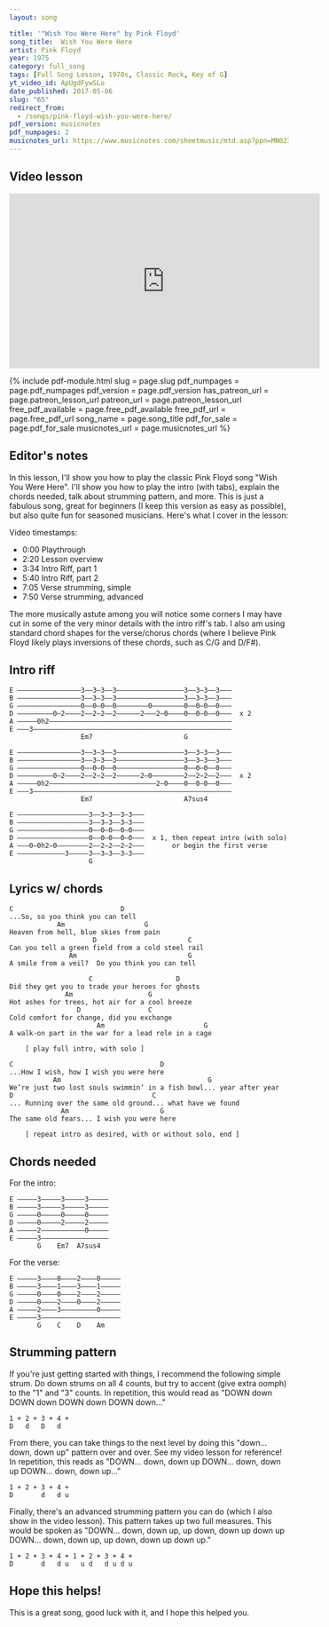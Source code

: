 ```yaml
---
layout: song

title: '"Wish You Were Here" by Pink Floyd'
song_title:  Wish You Were Here
artist: Pink Floyd
year: 1975
category: full_song
tags: [Full Song Lesson, 1970s, Classic Rock, Key of G]
yt_video_id: ApUgdFywSLo
date_published: 2017-05-06
slug: "65"
redirect_from:
  - /songs/pink-floyd-wish-you-were-here/
pdf_version: musicnotes
pdf_numpages: 2
musicnotes_url: https://www.musicnotes.com/sheetmusic/mtd.asp?ppn=MN0236638
---
```


## Video lesson

<iframe width="560" height="315" src="https://www.youtube.com/embed/ApUgdFywSLo?showinfo=0" frameborder="0" allowfullscreen></iframe>

{% include pdf-module.html slug = page.slug pdf_numpages = page.pdf_numpages pdf_version = page.pdf_version has_patreon_url = page.patreon_lesson_url patreon_url = page.patreon_lesson_url free_pdf_available = page.free_pdf_available free_pdf_url = page.free_pdf_url song_name = page.song_title pdf_for_sale = page.pdf_for_sale musicnotes_url = page.musicnotes_url %}

## Editor's notes

In this lesson, I'll show you how to play the classic Pink Floyd song "Wish You Were Here". I'll show you how to play the intro (with tabs), explain the chords needed, talk about strumming pattern, and more. This is just a fabulous song, great for beginners (I keep this version as easy as possible), but also quite fun for seasoned musicians. Here's what I cover in the lesson:

Video timestamps:

- 0:00 Playthrough
- 2:20 Lesson overview
- 3:34 Intro Riff, part 1
- 5:40 Intro Riff, part 2
- 7:05 Verse strumming, simple
- 7:50 Verse strumming, advanced

The more musically astute among you will notice some corners I may have cut in some of the very minor details with the intro riff's tab. I also am using standard chord shapes for the verse/chorus chords (where I believe Pink Floyd likely plays inversions of these chords, such as C/G and D/F#).         

## Intro riff

    E ––––––––––––––––3––3–3––3–––––––––––––––––3––3–3––3–––
    B ––––––––––––––––3––3–3––3–––––––––––––––––3––3–3––3–––
    G ––––––––––––––––0––0–0––0––––––––0––––––––0––0–0––0–––
    D –––––––––0–2––––2––2–2––2––––––2–––2–0––––0––0–0––0–––  x 2
    A –––––0h2––––––––––––––––––––––––––––––––––––––––––––––
    E –––3––––––––––––––––––––––––––––––––––––––––––––––––––
                      Em7                       G   

    E ––––––––––––––––3––3–3––3–––––––––––––––––3––3–3––3–––
    B ––––––––––––––––3––3–3––3–––––––––––––––––3––3–3––3–––
    G ––––––––––––––––0––0–0––0–––––––––––––––––0––0–0––0–––
    D –––––––––0–2––––2––2–2––2––––––2–0––––––––2––2–2––2–––  x 2
    A –––––0h2–––––––––––––––––––––––––––2–0––––0––0–0––0–––
    E –––3––––––––––––––––––––––––––––––––––––––––––––––––––
                      Em7                       A7sus4

    E ––––––––––––––––––3––3–3––3–3–––
    B ––––––––––––––––––3––3–3––3–3–––
    G ––––––––––––––––––0––0–0––0–0–––
    D ––––––––––––––––––0––0–0––0–0–––  x 1, then repeat intro (with solo)
    A –––0–0h2–0––––––––2––2–2––2–2–––       or begin the first verse
    E ––––––––––––3–––––3––3–3––3–3–––
                        G

## Lyrics w/ chords

    C                           D
    ...So, so you think you can tell
                Am                    G
    Heaven from hell, blue skies from pain
                         D                       C
    Can you tell a green field from a cold steel rail
                   Am                            G
    A smile from a veil?  Do you think you can tell

                        C                     D
    Did they get you to trade your heroes for ghosts
                  Am                   G
    Hot ashes for trees, hot air for a cool breeze
                     D                 C
    Cold comfort for change, did you exchange
                          Am                         G
    A walk-on part in the war for a lead role in a cage

        [ play full intro, with solo ]

    C                                     D
    ...How I wish, how I wish you were here
               Am                                     G
    We’re just two lost souls swimmin’ in a fish bowl... year after year
    D                                   C
    ... Running over the same old ground... what have we found
                 Am                       G
    The same old fears... I wish you were here

        [ repeat intro as desired, with or without solo, end ]

## Chords needed

For the intro:

    E –––––3–––––3–––––3–––––
    B –––––3–––––3–––––3–––––
    G –––––0–––––0–––––0–––––
    D –––––0–––––2–––––2–––––
    A –––––2–––––––––––0–––––
    E –––––3–––––––––––––––––
           G    Em7  A7sus4

For the verse:

    E –––––3––––0––––2––––0–––––
    B –––––3––––1––––3––––1–––––
    G –––––0––––0––––2––––2–––––
    D –––––0––––2––––0––––2–––––
    A –––––2––––3–––––––––0–––––
    E –––––3––––––––––––––––––––
           G    C    D    Am       

## Strumming pattern

If you're just getting started with things, I recommend the following simple strum. Do down strums on all 4 counts, but try to accent (give extra oomph) to the "1" and "3" counts. In repetition, this would read as "DOWN down DOWN down DOWN down DOWN down..."

    1 + 2 + 3 + 4 +    
    D   d   D   d          

From there, you can take things to the next level by doing this "down... down, down up" pattern over and over. See my video lesson for reference! In repetition, this reads as "DOWN... down, down up DOWN... down, down up DOWN... down, down up..."

    1 + 2 + 3 + 4 +
    D       d   d u        

Finally, there's an advanced strumming pattern you can do (which I also show in the video lesson). This pattern takes up two full measures. This would be spoken as "DOWN... down, down up, up down, down up down up DOWN... down, down up, up down, down up down up."

    1 + 2 + 3 + 4 + 1 + 2 + 3 + 4 +
    D       d   d u   u d   d u d u

## Hope this helps!

This is a great song, good luck with it, and I hope this helped you.
